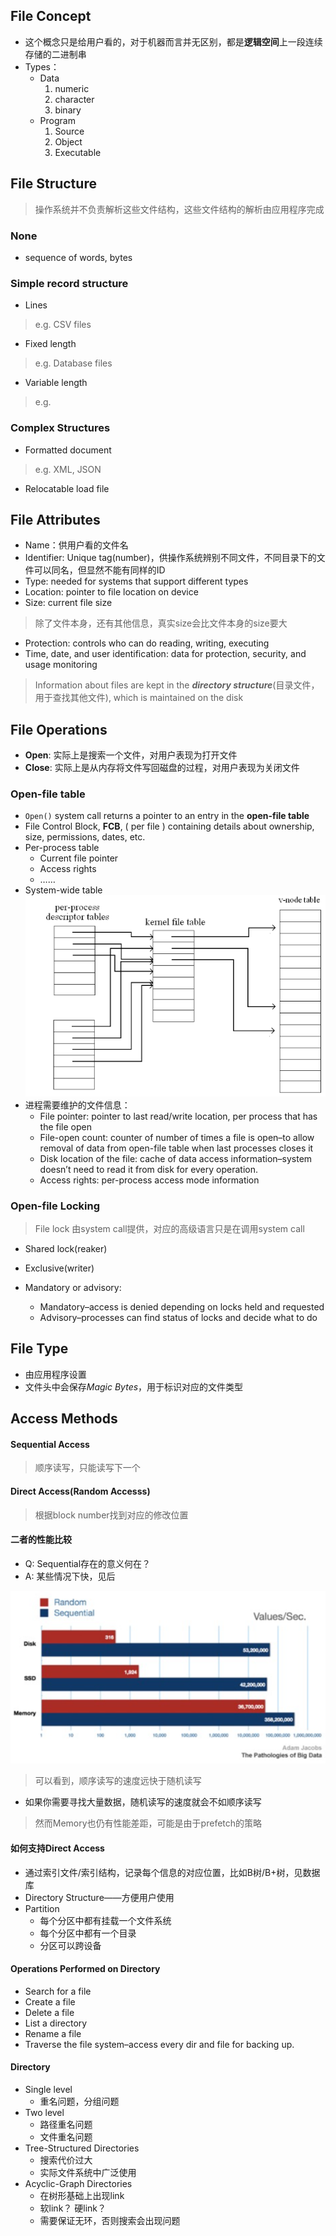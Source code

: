 ## File Concept

+ 这个概念只是给用户看的，对于机器而言并无区别，都是**逻辑空间**上一段连续存储的二进制串
+ Types：
	+ Data
		1. numeric
		2. character
		3. binary
	+ Program
		1. Source
		2. Object
		3. Executable


## File Structure

> 操作系统并不负责解析这些文件结构，这些文件结构的解析由应用程序完成
### None

+ sequence of words, bytes

### Simple record structure

+ Lines
> e.g. CSV files
+ Fixed length
> e.g. Database files
+ Variable length
> e.g. 
### Complex Structures

+ Formatted document
> e.g. XML, JSON
+ Relocatable load file

## File Attributes

+ Name：供用户看的文件名
+ Identifier: Unique tag(number)，供操作系统辨别不同文件，不同目录下的文件可以同名，但显然不能有同样的ID
+ Type: needed for systems that support different types
+ Location: pointer to file location on device
+ Size: current file size
> 除了文件本身，还有其他信息，真实size会比文件本身的size要大
+ Protection: controls who can do reading, writing, executing
+ Time, date, and user identification: data for protection, security, and usage monitoring

> Information about files are kept in the ***directory structure***(目录文件，用于查找其他文件), which is maintained on the disk


## File Operations

+ **Open**: 实际上是搜索一个文件，对用户表现为打开文件
+ **Close**: 实际上是从内存将文件写回磁盘的过程，对用户表现为关闭文件

### Open-file table

+ `Open()` system call returns a pointer to an entry in the **open-file table**
+ File Control Block, **FCB**, ( per file ) containing details about ownership, size, permissions, dates, etc.
+ Per-process table
	+ Current file pointer
	+ Access rights
	+ ……
+ System-wide table
![](./img/1.png)
+ 进程需要维护的文件信息：
	+ File pointer: pointer to last read/write location, per process that has the file open 
	+ File-open count: counter of number of times a file is open–to allow removal of data from open-file table when last processes closes it
	+ Disk location of the file: cache of data access information–system doesn’t need to read it from disk for every operation.
	+ Access rights: per-process access mode information

### Open-file Locking

> File lock 由system call提供，对应的高级语言只是在调用system call

+ Shared lock(reaker)
+ Exclusive(writer)

+ Mandatory or advisory:
	+ Mandatory–access is denied depending on locks held and requested
	+ Advisory–processes can find status of locks and decide what to do


## File Type

+ 由应用程序设置
+ 文件头中会保存*Magic Bytes*，用于标识对应的文件类型


## Access Methods

#### Sequential Access
> 顺序读写，只能读写下一个
#### Direct Access(Random Accesss)
> 根据block number找到对应的修改位置

#### 二者的性能比较

+ Q: Sequential存在的意义何在？
+ A: 某些情况下快，见后

![](./img/2.png)
> 可以看到，顺序读写的速度远快于随机读写
+ 如果你需要寻找大量数据，随机读写的速度就会不如顺序读写
> 然而Memory也仍有性能差距，可能是由于prefetch的策略

#### 如何支持Direct Access

+ 通过索引文件/索引结构，记录每个信息的对应位置，比如B树/B+树，见数据库
+ Directory Structure——方便用户使用
+ Partition
	+ 每个分区中都有挂载一个文件系统
	+ 每个分区中都有一个目录
	+ 分区可以跨设备

#### Operations Performed on Directory

+ Search for a file
+ Create a file
+ Delete a file
+ List a directory
+ Rename a file
+ Traverse the file system–access every dir and file for backing up.

#### Directory
+ Single level
	+ 重名问题，分组问题
+ Two level
	+ 路径重名问题
	+ 文件重名问题
+ Tree-Structured Directories
	+ 搜索代价过大
	+ 实际文件系统中广泛使用
+ Acyclic-Graph Directories
	+ 在树形基础上出现link
	+ 软link？ 硬link？
	+ 需要保证无环，否则搜索会出现问题